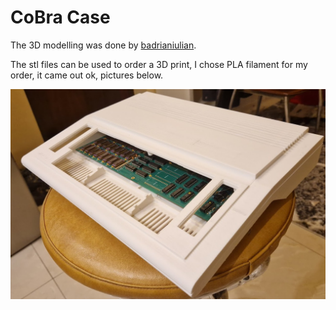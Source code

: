 # CoBra Case

The 3D modelling was done by [badrianiulian](https://github.com/badrianiulian).

The stl files can be used to order a 3D print, I chose PLA filament for my order, it came out ok, pictures below.

![](https://github.com/ceteras/CoBra/blob/main/case/Images/Case_Printed.jpg?raw=true)



